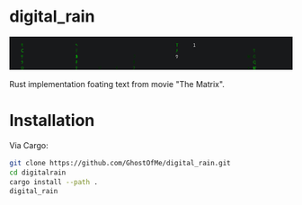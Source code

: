 # digital_rain

![Screenshot](https://github.com/GhostOfMe/DigitalRain/blob/master/data/img/screenshot.png)

Rust implementation foating text from movie "The Matrix".

# Installation

Via Cargo:
```sh
git clone https://github.com/GhostOfMe/digital_rain.git
cd digitalrain
cargo install --path .
digital_rain
```
